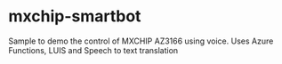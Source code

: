 # mxchip-smartbot
Sample to demo the control of MXCHIP AZ3166 using voice. Uses Azure Functions, LUIS and Speech to text translation
